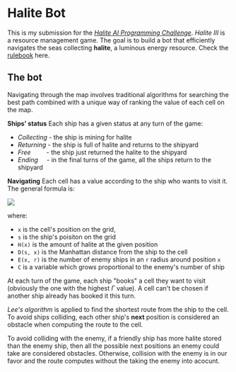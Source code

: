 # Halite Bot

This is my submission for the [_Halite AI Programming Challenge_](https://halite.io).  _Halite III_ is a resource management game. The goal is to build a bot that efficiently navigates the seas collecting __halite__, a luminous energy resource. Check the [rulebook](https://2018.halite.io/learn-programming-challenge/game-overview) here.

## The bot

Navigating through the map involves traditional algorithms for searching the best path combined with a unique way of ranking the value of each cell on the map.

**Ships' status**
Each ship has a given status at any turn of the game:
* _Collecting_ - the ship is mining for halite
* _Returning_ -  the ship is full of halite and returns to the shipyard
* _Free_ &nbsp;&nbsp;&nbsp;&nbsp;&nbsp;&nbsp;&nbsp;  - the ship just returned the halite to the shipyard
*  _Ending_ &nbsp;&nbsp;&nbsp; - in the final turns of the game, all the ships return to the shipyard


**Navigating**
Each cell has a value according to the ship who wants to visit it. The general formula is:

<img src="https://imgur.com/SPjYlBk.png"/>

where:
 - `x` is the cell's position on the grid,
 - `s` is the ship's poisiton on the grid
 - `H(x)` is the amount of halite at the given position
 - `D(s, x)` is the Manhattan distance from the ship to the cell
 - `E(x, r)` is the number of enemy ships in an `r` radius around position `x`
 - `C` is a variable which grows proportional to the enemy's number of ship
 
At each turn of the game, each  ship "books" a cell they want to visit (obviously the one with the highest $\Gamma$ value). A cell can't be chosen if another ship already has booked it this turn.

_Lee's algorithm_ is applied to find the shortest route from the ship to the cell.  To avoid ships colliding, each other ship's **next** position is considered an obstacle when computing the route to the cell.

To avoid colliding with the enemy, if a friendly ship has more halite stored than the enemy ship, then all the possible next positions an enemy could take are considered obstacles. Otherwise, collision with the enemy is in our favor and the route computes without the taking the enemy into acocunt.
